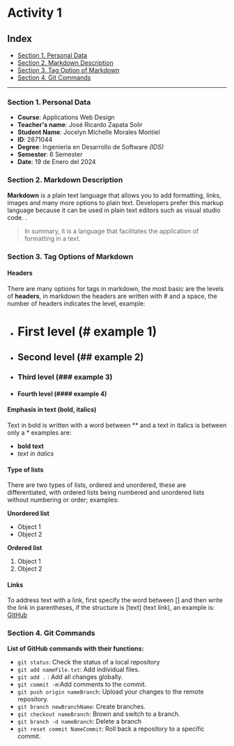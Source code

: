 # Activity 1
## Index
- [Section 1. Personal Data](#section-1-personal-data)
- [Section 2. Markdown Description](#section-2-markdown-description)
- [Section 3. Tag Option of Markdown](#section-3-tag-options)
- [Section 4. Git Commands](#section-4-git-commands)

-----------
### Section 1. Personal Data
* **Course**: Applications Web Design
* **Teacher's name**: José Ricardo Zapata Solir 
* **Student Name**: Jocelyn Michelle Morales Montiel
* **ID**: 2871044
* **Degree**: Ingenieria en Desarrollo de Software _(IDS)_
* **Semester**: 6 Semester
* **Date**: 19 de Enero del 2024

### Section 2. Markdown Description

**Markdown** is a plain text language that allows you to add formatting, links, images and many more options to plain text. Developers prefer this markup language because it can be used in plain text editors such as visual studio code. .

> In summary, it is a language that facilitates the application of formatting in a text.

### Section 3. Tag Options of Markdown
#### Headers
There are many options for tags in markdown, the most basic are the levels of **headers**, in markdown the headers are written with # and a space, the number of headers indicates the level, example:

* # First level (# example 1)
* ## Second level (## example 2)
* ### Third level (### example 3)
* #### Fourth level (#### example 4)

#### Emphasis in text (bold, italics)
Text in bold is written with a word between ** and a text in italics is between only a * examples are:
* **bold text**
* *text in italics*

#### Type of lists
There are two types of lists, ordered and unordered, these are differentiated, with ordered lists being numbered and unordered lists without numbering or order; examples:
 
 **Unordered list**
 * Object 1
 * Object 2

 **Ordered list**
 1. Object 1
 2. Object 2

#### Links
To address text with a link, first specify the word between [] and then write the link in parentheses, if the structure is [text] (text link), an example is:
[GitHub](https://github.com)

### Section 4. Git Commands

**List of GitHub commands with their functions:**
* `git status`: Check the status of a local repository
* `git add nameFile.txt`: Add individual files.
* `git add .` : Add all changes globally.
* `git commit -m`:Add comments to the commit.
* `git push origin nameBranch`: Upload your changes to the remote repository.
* `git branch newBranchName`: Create branches.
* `git checkout nameBranch`: Brown and switch to a branch.
* `git branch -d nameBranch`: Delete a branch
* `git reset commit NameCommit`: Roll back a repository to a specific commit.

